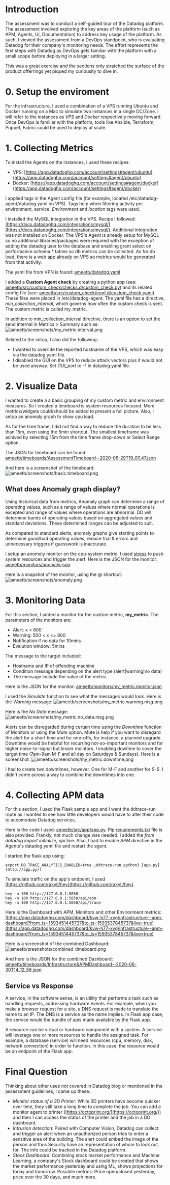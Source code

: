 # Introduction

The assessment was to conduct a self-guided tour of the Datadog platform. The assessment involved exploring the key areas of the platform (such as APM, Agents, UI, Documentation) to address key usage of the platform. As such, I viewed the assessment from a DevOps standpoint, who is evaluating Datadog for their company's monitoring needs. The effort represents the first steps with Datadog as DevOps gets familiar with the platform with a small scope before deploying in a larger setting.

This was a great exercise and the sections only stratched the surface of the product offerrings yet piqued my curiousity to dive in. 

# 0. Setup the enviroment

For the infrastructure, I used a combination of a VPS running Ubuntu and Docker running on a Mac to simulate two instances in a single DC/Zone. I will refer to the instances as *VPS* and *Docker* respectively moving forward. Once DevOps is familiar with the platform, tools like Ansible, Terraform, Puppet, Fabric could be used to deploy at scale. 

# 1. Collecting Metrics
To install the Agents on the instances, I used these recipes:
- VPS: [https://app.datadoghq.com/account/settings#agent/ubuntu](https://app.datadoghq.com/account/settings#agent/ubuntu)
- Docker: [https://app.datadoghq.com/account/settings#agent/docker](https://app.datadoghq.com/account/settings#agent/docker)

I applied tags in the Agent config file (for example, located /etc/datadog-agent/datadog.yaml on VPS). Tags help when filtering activity per environment, service.  *Environment* and *location* tags were used.

I installed the MySQL integration in the VPS. Recipe I followed: [https://docs.datadoghq.com/integrations/mysql/](https://docs.datadoghq.com/integrations/mysql/). Additional integration was not installed on Docker. The VPS's Agent is already setup for MySQL so no additional libraries/packages were required with the exception of adding the datadog user to the database and enabling grant select on performance.schema.* tables so db metrics can be collected. As for db load, there is a web app already on VPS so metrics would be generated from that activity.

The yaml file from VPN is found: [ameetb/datadog.yaml](ameetb/datadog.yaml)

I added a **Custom Agent check** by creating a python app (see: [ameetb/src/custom_check/checks.d/custom_check.py](ameetb/src/custom_check/checks.d/custom_check.py)) and its related config file (see: [ameetb/src/custom_check/conf.d/custom_check.yaml](ameetb/src/custom_check/conf.d/custom_check.yaml)).  These files were placed in /etc/datadog-agent. The yaml file has a directive, *min_collection_interval*,  which governs how often the custom check is sent. The custom metric is called my_metric.

In addition to min_collection_interval directive, there is an option to set the send internal in Metrics > Summary such as:
![ameetb/screenshots/my_metric.interval.png](ameetb/screenshots/my_metric.interval.png)

Related to the setup, I also did the following:
- I wanted to override the reported hostname of the VPS, which was easy via the datadog.yaml file.
- I disabled the GUI on the VPS to reduce attack vectors plus it would not be used anyway. Set *GUI_port* to -1 in datadog.yaml file.

# 2. Visualize Data

I wanted to create a a basic grouping of my custom metric and environment measures. So I created a timeboard is system resources focused. More metrics/widgets could/should be added to present a full picture. Also, I setup an anomaly graph to show cpu load. 

As for the time frame, I did not find a way to reduce the duration to be less than 15m, even using the 5min shortcut. The smallest timeframe was achived by selecting 15m from the time frame drop-down or Select Range option.

The JSON for timeboard can be found: [ameetb/timeboards/AssessmentTimeboard--2020-06-29T19_07_47.json](ameetb/timeboards/AssessmentTimeboard--2020-06-29T19_07_47.json)

And here is a screenshot of the timeboard: ![ameetb/screenshots/basic.timeboard.png](ameetb/screenshots/basic.timeboard.png)

## What does Anomaly graph display?

Using historical data from metrics, Anomaly graph can determine a range of operating values, such as a range of values where normal operations is excepted and range of values where operations are  abnormal. DD will determine bands of operating values based on aggregated values and standard deviations.  These determined ranges can be adjusted to suit. 

As compared to standard alerts, anomaly graphs give starting points to determine good/bad operating values, reduce trial & errors and unnecessary triggers if guesswork is inaccurate. 

I setup an anomoly monitor on the cpu-system metric. I used [stress](https://linux.die.net/man/1/stress) to push system resources and trigger the alert. 
Here is the JSON for the monitor: [ameetb/monitors/anomaly.json](ameetb/monitors/anomaly.json).

Here is a snapshot of the monitor, using the @ shortcut: ![ameetb/screenshots/anomaly.png](ameetb/screenshots/anomaly.png)

# 3. Monitoring Data

For this section, I added a monitor for the custom metric, **my_metric**. The parameters of the monitors are:
- Alert: x < 800
- Warning: 500 < x <= 800
- Notification if no data for 10mins
- Evalution window: 5mins

The message to the target included: 
- Hostname and IP of offending machine
- Condition message depending on the alert type (alert|warning|no data)
- The message include the value of the metric.

Here is the JSON for the monitor: [ameetb/monitors/my_metric.monitor.json](ameetb/monitors/my_metric.monitor.json) 

I used the *Simulate* function to see what the messages would look. Here is the *Warning* message: 
![ameetb/screenshots/my_metric.warning.msg.png](ameetb/screenshots/my_metric.no_data.msg.png) 

Here is the *No Data* message: 
![ameetb/screenshots/my_metric.no_data.msg.png](ameetb/screenshots/my_metric.no_data.msg.png) 

Alerts can be disregarded during certain time using the *Downtime* function of Monitors or using the *Mute* option. Mute is help if you want to disregard the alert for a short time and for one-offs, for instance, a planned upgrade.  Downtime would be helpful for recurring not-so-important monitors and for higher noise-to-signal but lesser mointors. I enabling dowtime to cover the target time (7am-9am M-F and all day on Saturdays & Sundays). Here is a screenshot: 
![ameetb/screenshots/my_metric.downtime.png](ameetb/screenshots/my_metric.downtime.png)

I had to create two downtimes, however. One for M-F and another for S-S. I didn't come across a way to combine the downtimes into one. 

# 4. Collecting APM data
For this section, I used the Flask sample app and I went the ddtrace-run route as I wanted to see how little developers would have to alter their code to accomodate Datadog services. 

Here is the code I used: [ameetb/src/app/app.py](ameetb/src/app/app.py). 
Pip [requirements.txt](ameetb/src/app/requirements.txt) file is also provided.
Frankly, not much change was needed. I added the *from datadog import  initialize, api* line. 
Also, I had to enable *APM* directive in the Agents's datadog.yaml file and restart the agent. 

I started the flask app using: 
```
export DD_TRACE_ANALYTICS_ENABLED=true ;ddtrace-run python3 [app.py](http://app.py/)
```

To simulate traffic on the app's endpoint, I used [https://github.com/rakyll/hey](https://github.com/rakyll/hey). 
```
hey -n 100 http://127.0.0.1:5050
hey -n 100 http://127.0.0.1:5050/api/apm
hey -n 100 http://127.0.0.1:5050/api/trace
```

Here is the Dashboard with APM, Monitors and other Environment metrics: [https://app.datadoghq.com/dashboard/kvw-h77-xvg/infrastructure--apm-dashboard?from_ts=1593451445737&to_ts=1593537845737&live=true](https://app.datadoghq.com/dashboard/kvw-h77-xvg/infrastructure--apm-dashboard?from_ts=1593451445737&to_ts=1593537845737&live=true)

Here is a screenshot of the combined Dashboard: 
![ameetb/sreenshots/combined_timeboard.png](ameetb/sreenshots/combined_timeboard.png)

And here is the JSON for the combined Dashboard: [ameetb/timeboards/Infrastructure&APMDashboard--2020-06-30T14_12_56.json](ameetb/timeboards/Infrastructure&APMDashboard--2020-06-30T14_12_56.json)

## Service vs Response

A service, in the software sense, is an utility that performs a task such as handling requests, addressing hardware events. For example, when you make a browser request for a site, a DNS request is made to translate the name to an IP. The DNS is a service as the name implies.  In Flask app case, the service would the bundle of apis made available by the Flask app. 

A resource can be virtual or hardware component with a system.  A service will leverage one or more resources to handle the assigned task. For example, a database (service) will need resources (cpu, memory, disk, network connection) in order to function.  In this case, the resource would be an endpoint of the Flask app.  

# Final Question

Thinking about other uses not covered in Datadog blog or mentioned in the assessment guidelines, I came up these:
- *Monitor status of a 3D Printer*: While 3D printers have become quicker over time, they still take a long time to complete the job. You can add a monitor agent to printer ([https://octoprint.org/](https://octoprint.org/)) and then I can access the status of the printer and the job in a DD dashboard.
- *Intrusion detection*: Paired with Computer Vision, Datadog can collect and trigger an alert when an unauthorized person tries to enter a sensitive area of the building. The alert could embed the image of the person and thus Security have an representation of whom to look out for.  The info could be tracked in the Datadog platform.
- *Stock Dashboard*: Combining stock market performance and Machine Learning, a company's Stock dashboard could be created that shows the market performance yesterday and using ML, shows projections for today and tomorrow. Possible metrics: Price open/closed yesterday, price over the 30 days, and much more.
